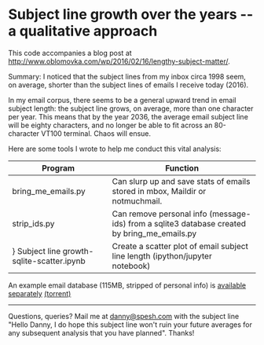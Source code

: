 
Subject line growth over the years -- a qualitative approach
============================================================

This code accompanies a blog post at <http://www.oblomovka.com/wp/2016/02/16/lengthy-subject-matter/>.

Summary:
I noticed that the subject lines from my inbox circa 1998 seem, on average,
shorter than the subject lines of emails I receive today (2016).

In my email corpus, there seems to be a general upward trend in email subject
length: the subject line grows, on average, more than one character per year.
This means that by the year 2036, the average email subject line will be eighty
characters, and no longer be able to fit across an 80-character VT100 terminal.
Chaos will ensue.

Here are some tools I wrote to help me conduct this vital analysis:

| Program | Function |
| --- | --- |
| bring_me_emails.py | Can slurp up and save stats of emails stored in mbox, Maildir or notmuchmail.
| strip_ids.py | Can remove personal info (message-ids) from a sqlite3 database created by bring_me_emails.py
} Subject line growth-sqlite-scatter.ipynb | Create a scatter plot of email subject line length (ipython/jupyter notebook)

An example email database (115MB, stripped of personal info) is [available
separately](https://archive.org/details/emailsubjectlinelengths) [(torrent)](https://archive.org/download/emailsubjectlinelengths/emailsubjectlinelengths_archive.torrent)

----

Questions, queries? Mail me at [danny@spesh.com](mailto:danny@spesh.com) with
the subject line "Hello Danny, I do hope this subject line won't ruin your
future averages for any subsequent analysis that you have planned". Thanks!
